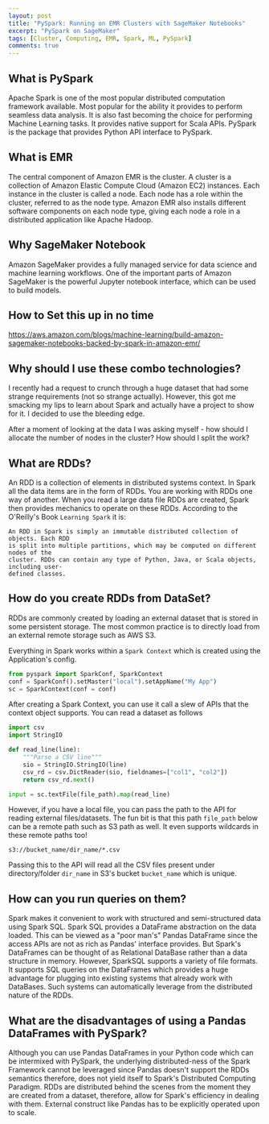 ```yaml
---
layout: post
title: "PySpark: Running on EMR Clusters with SageMaker Notebooks"
excerpt: "PySpark on SageMaker"
tags: [Cluster, Computing, EMR, Spark, ML, PySpark]
comments: true
---
```


## What is PySpark
Apache Spark is one of the most popular distributed computation framework
available. Most popular for the ability it provides to perform seamless data
analysis. It is also fast becoming the choice for performing Machine Learning
tasks. It provides native support for Scala APIs.
PySpark is the package that provides Python API interface to PySpark.

## What is EMR
The central component of Amazon EMR is the cluster. A cluster is a collection
of Amazon Elastic Compute Cloud (Amazon EC2) instances. Each instance in the
cluster is called a node. Each node has a role within the cluster, referred to
as the node type. Amazon EMR also installs different software components on each
node type, giving each node a role in a distributed application like Apache
Hadoop.

## Why SageMaker Notebook
Amazon SageMaker provides a fully managed service for data science and machine
learning workflows. One of the important parts of Amazon SageMaker is the
powerful Jupyter notebook interface, which can be used to build models.

## How to Set this up in no time
https://aws.amazon.com/blogs/machine-learning/build-amazon-sagemaker-notebooks-backed-by-spark-in-amazon-emr/

## Why should I use these combo technologies?
I recently had a request to crunch through a huge dataset that had some strange
requirements (not so strange actually). However, this got me smacking my lips to
learn about Spark and actually have a project to show for it. I decided to use
the bleeding edge.

After a moment of looking at the data I was asking myself - how should I
allocate the number of nodes in the cluster? How should I split the work?

## What are RDDs?
An RDD is a collection of elements in distributed systems context. In
Spark all the data items are in the form of RDDs. You are working with RDDs one
way of another. When you read a large data file RDDs are created, Spark then
provides mechanics to operate on these RDDs.
According to the O'Reilly's Book ``Learning Spark`` it is:
```
An RDD in Spark is simply an immutable distributed collection of objects. Each RDD
is split into multiple partitions, which may be computed on different nodes of the
cluster. RDDs can contain any type of Python, Java, or Scala objects, including user-
defined classes.
```

## How do you create RDDs from DataSet?
RDDs are commonly created by loading an external dataset that is stored in some
persistent storage. The most common practice is to directly load from an
external remote storage such as AWS S3.

Everything in Spark works within a ``Spark Context`` which is created using the
Application's config.

```python
from pyspark import SparkConf, SparkContext
conf = SparkConf().setMaster("local").setAppName("My App")
sc = SparkContext(conf = conf)
```
After creating a Spark Context, you can use it call a slew of APIs that the
context object supports. You can read a dataset as follows
```python
import csv
import StringIO

def read_line(line):
	"""Parse a CSV line"""
	sio = StringIO.StringIO(line)
	csv_rd = csv.DictReader(sio, fieldnames=["col1", "col2"])
	return csv_rd.next()

input = sc.textFile(file_path).map(read_line)
```
However, if you have a local file, you can pass the path to the API for reading
external files/datasets. The fun bit is that this path ``file_path`` below can
be a remote path such as S3 path as well. It even supports wildcards in these
remote paths too!

``s3://bucket_name/dir_name/*.csv``

Passing this to the API will read all the CSV files present under
directory/folder ``dir_name`` in S3's bucket ``bucket_name`` which is unique.

## How can you run queries on them?
Spark makes it convenient to work with structured and semi-structured data using
Spark SQL. Spark SQL provides a DataFrame abstraction on the data loaded. This
can be viewed as a "poor man's" Pandas DataFrame since the access APIs are not
as rich as Pandas' interface provides. But Spark's DataFrames can be thought of
as Relational DataBase rather than a data structure in memory.
However, SparkSQL supports a variety of file formats. It supports SQL queries on
the DataFrames which provides a huge advantage for plugging into existing
systems that already work with DataBases. Such systems can automatically
leverage from the distributed nature of the RDDs.

## What are the disadvantages of using a Pandas DataFrames with PySpark?
Although you can use Pandas DataFrames in your Python code which can be
intermixed with PySpark, the underlying distributed-ness of the Spark Framework
cannot be leveraged since Pandas doesn't support the RDDs semantics therefore,
does not yield itself to Spark's Distributed Computing Paradigm. RDDs are
distributed behind the scenes from the moment they are created from a dataset,
therefore, allow for Spark's efficiency in dealing with them. External construct
like Pandas has to be explicitly operated upon to scale.


